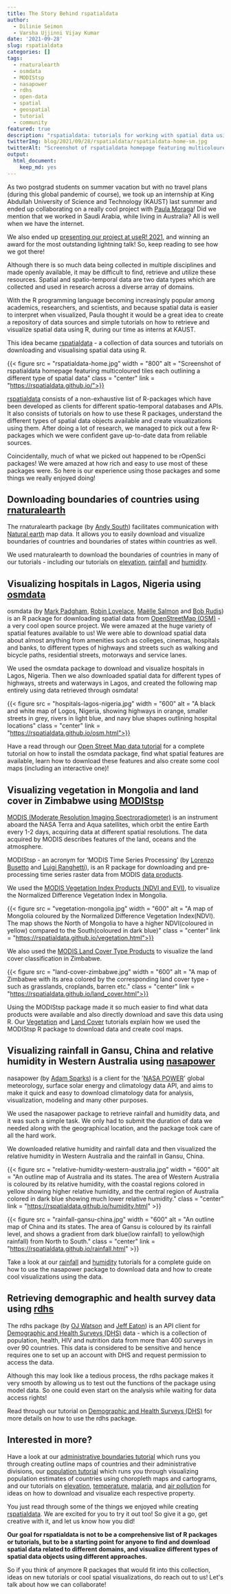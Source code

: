 ```yaml
---
title: The Story Behind rspatialdata
author:
  - Dilinie Seimon
  - Varsha Ujjinni Vijay Kumar
date: '2021-09-28'
slug: rspatialdata
categories: []
tags:
  - rnaturalearth
  - osmdata
  - MODIStsp
  - nasapower
  - rdhs
  - open-data
  - spatial
  - geospatial
  - tutorial
  - community
featured: true
description: "rspatialdata: tutorials for working with spatial data using R, featuring many rOpenSci packages!"
twitterImg: blog/2021/09/28/rspatialdata/rspatialdata-home-sm.jpg
twitterAlt: "Screenshot of rspatialdata homepage featuring multicoloured tiles each outlining a different type of spatial data"
output:
  html_document:
    keep_md: yes
---
```



As two postgrad students on summer vacation but with no travel plans (during this global pandemic of course), we took up an internship at King Abdullah University of Science and Technology (KAUST) last summer and ended up collaborating on a really cool project with [Paula Moraga](https://www.paulamoraga.com/)! Did we mention that we worked in Saudi Arabia, while living in Australia? All is well when we have the internet.

We also ended up [presenting our project at useR! 2021](https://www.youtube.com/watch?v=nLikORFBKgk), and winning an award for the most outstanding lightning talk! So, keep reading to see how we got there!

Although there is so much data being collected in multiple disciplines and made openly available, it may be difficult to find, retrieve and utilize these resources. Spatial and spatio-temporal data are two data types which are collected and used in research across a diverse array of domains.

With the R programming language becoming increasingly popular among academics, researchers, and scientists, and because spatial data is easier to interpret when visualized, Paula thought it would be a great idea to create a repository of data sources and simple tutorials on how to retrieve and visualize spatial data using R, during our time as interns at KAUST.

This idea became [rspatialdata](https://rspatialdata.github.io/) - a collection of data sources and tutorials on downloading and visualising spatial data using R.

{{< figure src = "rspatialdata-home.jpg" width = "800" alt = "Screenshot of rspatialdata homepage featuring multicoloured tiles each outlining a different type of spatial data" class = "center" link = "https://rspatialdata.github.io/">}}

[rspatialdata](https://rspatialdata.github.io/) consists of a non-exhaustive list of R-packages which have been developed as clients for different spatio-temporal databases and APIs. It also consists of tutorials on how to use these R packages, understand the different types of spatial data objects available and create visualizations using them. After doing a lot of research, we managed to pick out a few R-packages which we were confident gave up-to-date data from reliable sources.

Coincidentally, much of what we picked out happened to be rOpenSci packages! We were amazed at how rich and easy to use most of these packages were. So here is our experience using those packages and some things we really enjoyed doing!


## Downloading boundaries of countries using [rnaturalearth](https://docs.ropensci.org/rnaturalearth)

The rnaturalearth package (by [Andy South](https://github.com/andysouth)) facilitates communication with [Natural earth](http://www.naturalearthdata.com/) map data. It allows you to easily download and visualize boundaries of countries and boundaries of states within countries as well.

We used rnaturalearth to download the boundaries of countries in many of our tutorials - including our tutorials on [elevation](https://rspatialdata.github.io/elevation.html), [rainfall](https://rspatialdata.github.io/rainfall.html) and [humidity](https://rspatialdata.github.io/humidity.html).


## Visualizing hospitals in Lagos, Nigeria using [osmdata](https://docs.ropensci.org/osmdata/)

osmdata (by [Mark Padgham](/author/mark-padgham/), [Robin Lovelace](/author/robin-lovelace/), [Maëlle Salmon](/author/maëlle-salmon/) and [Bob Rudis](/author/bob-rudis/)) is an R package for downloading spatial data from [OpenStreetMap (OSM)](https://www.openstreetmap.org/) - a very cool open source project. We were amazed at the huge variety of spatial features available to us! We were able to download spatial data about almost anything from amenities such as colleges, cinemas, hospitals and banks, to different types of highways and streets such as walking and bicycle paths, residential streets, motorways and service lanes.

We used the osmdata package to download and visualize hospitals in Lagos, Nigeria. Then we also downloaded spatial data for different types of highways, streets and waterways in Lagos, and created the following map entirely using data retrieved through osmdata!


{{< figure src = "hospitals-lagos-nigeria.jpg" width = "600" alt = "A black and white map of Logos, Nigeria, showing highways in orange, smaller streets in grey, rivers in light blue, and navy blue shapes outlining hospital locations" class = "center" link = "https://rspatialdata.github.io/osm.html">}}

Have a read through our [Open Street Map data tutorial](https://rspatialdata.github.io/osm.html) for a complete tutorial on how to install the osmdata package, find what spatial features are available, learn how to download these features and also create some cool maps (including an interactive one)!


## Visualizing vegetation in Mongolia and land cover in Zimbabwe using [MODIStsp](https://docs.ropensci.org/MODIStsp/)

[MODIS (Moderate Resolution Imaging Spectroradiometer)](https://modis.gsfc.nasa.gov/) is an instrument aboard the NASA Terra and Aqua satellites, which orbit the entire Earth every 1-2 days, acquiring data at different spatial resolutions. The data acquired by MODIS describes features of the land, oceans and the atmosphere.

MODIStsp - an acronym for ‘MODIS Time Series Processing’ (by [Lorenzo Busetto](https://github.com/lbusett) and [Luigi Ranghetti](https://github.com/ranghetti)), is an R package for downloading and pre-processing time series raster data from MODIS [data products](https://modis.gsfc.nasa.gov/data/dataprod/).

We used the [MODIS Vegetation Index Products (NDVI and EVI)](https://modis.gsfc.nasa.gov/data/dataprod/mod13.php), to visualize the Normalized Difference Vegetation Index in Mongolia.

{{< figure src = "vegetation-mongolia.jpg" width = "600" alt = "A map of Mongolia coloured by the Normalized Difference Vegetation Index(NDVI). The map shows the North of Mongolia to have a higher NDVI(coloured in yellow) compared to the South(coloured in dark blue)"  class = "center" link = "https://rspatialdata.github.io/vegetation.html">}}

We also used the [MODIS Land Cover Type Products](https://modis.gsfc.nasa.gov/data/dataprod/mod12.php) to visualize the land cover classification in Zimbabwe.

{{< figure src = "land-cover-zimbabwe.jpg" width = "600" alt = "A map of Zimbabwe with its area colored by the corresponding land cover type - such as grasslands, croplands, barren etc." class = "center" link = "https://rspatialdata.github.io/land_cover.html">}}

Using the MODIStsp package made it so much easier to find what data products were available and also directly download and save this data using R. Our [Vegetation](https://rspatialdata.github.io/vegetation.html) and [Land Cover](https://rspatialdata.github.io/land_cover.html) tutorials explain how we used the MODIStsp R package to download data and create cool maps.


## Visualizing rainfall in Gansu, China and relative humidity in Western Australia using [nasapower](https://docs.ropensci.org/nasapower/)

nasapower (by [Adam Sparks](/author/adam-sparks/)) is a client for the '[NASA POWER](https://power.larc.nasa.gov/)' global meteorology, surface solar energy and climatology data API, and aims to make it quick and easy to download climatology data for analysis, visualization, modeling and many other purposes.

We used the nasapower package to retrieve rainfall and humidity data, and it was such a simple task. We only had to submit the duration of data we needed along with the geographical location, and the package took care of all the hard work.

We downloaded relative humidity and rainfall data and then visualized the relative humidity in Western Australia and the rainfall in Gansu, China.

{{< figure src = "relative-humidity-western-australia.jpg" width = "600" alt = "An outline map of Australia and its states. The area of Western Australia is coloured by its relative humidity, with the coastal regions colored in yellow showing higher relative humidity, and the central region of Australia colored in dark blue showing much lower relative humidity." class = "center" link = "https://rspatialdata.github.io/humidity.html" >}}

{{< figure src = "rainfall-gansu-china.jpg" width = "600" alt = "An outline map of China and its states. The area of Gansu is coloured by its rainfall level, and shows a gradient from dark blue(low rainfall) to yellow(high rainfall) from North to South." class = "center" link = "https://rspatialdata.github.io/rainfall.html" >}}

Take a look at our [rainfall](https://rspatialdata.github.io/rainfall.html) and [humidity](https://rspatialdata.github.io/humidity.html) tutorials for a complete guide on how to use the nasapower package to download data and how to create cool visualizations using the data.


## Retrieving demographic and health survey data using [rdhs](https://docs.ropensci.org/rdhs/)

The rdhs package (by [OJ Watson](/author/oj-watson/) and [Jeff Eaton](https://github.com/jeffeaton)) is an API client for [Demographic and Health Surveys (DHS)](https://www.dhsprogram.com/) data - which is a collection of population, health, HIV and nutrition data from more than 400 surveys in over 90 countries. This data is considered to be sensitive and hence requires one to set up an account with DHS and request permission to access the data.

Although this may look like a tedious process, the rdhs package makes it very smooth by allowing us to test out the functions of the package using model data. So one could even start on the analysis while waiting for data access rights!

Read through our tutorial on [Demographic and Health Surveys (DHS)](https://rspatialdata.github.io/dhs-data.html) for more details on how to use the rdhs package.

## Interested in more?
Have a look at our [administrative boundaries tutorial](https://rspatialdata.github.io/admin_boundaries.html) which runs you through creating outline maps of countries and their administrative divisions, our [population tutorial](https://rspatialdata.github.io/population.html) which runs you through visualizing population estimates of countries using choropleth maps and cartograms, and our tutorials on  [elevation](https://rspatialdata.github.io/elevation.html), [temperature](https://rspatialdata.github.io/temperature.html), [malaria](https://rspatialdata.github.io/malaria.html), and [air pollution](https://rspatialdata.github.io/air_pollution.html) for ideas on how to download and visualize each respective property.

You just read through some of the things we enjoyed while creating [rspatialdata](https://rspatialdata.github.io/). We are excited for you to try it out too! So give it a go, get creative with it, and let us know how you did! 

**Our goal for rspatialdata is not to be a comprehensive list of R packages or tutorials, but to be a starting point for anyone to find and download spatial data related to different domains, and visualize different types of spatial data objects using different approaches.**

So if you think of anymore R packages that would fit into this collection, ideas on new tutorials or cool spatial visualizations, do reach out to us! Let's talk about how we can collaborate!


